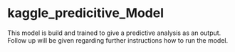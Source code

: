 # kaggle_predicitive_Model
This model is build and trained to give a predictive analysis as an output. 
Follow up will be given regarding further instructions how to run the model. 
